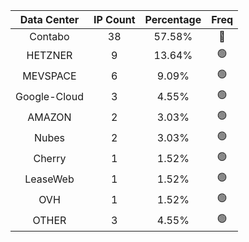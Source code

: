 | Data Center | IP Count | Percentage | Freq |
|:------------:|:--------:|:-----------:|:-----:|
| Contabo | 38 | 57.58% | 🔴 |
| HETZNER | 9 | 13.64% | 🟢 |
| MEVSPACE | 6 | 9.09% | 🟢 |
| Google-Cloud | 3 | 4.55% | 🟢 |
| AMAZON | 2 | 3.03% | 🟢 |
| Nubes | 2 | 3.03% | 🟢 |
| Cherry | 1 | 1.52% | 🟢 |
| LeaseWeb | 1 | 1.52% | 🟢 |
| OVH | 1 | 1.52% | 🟢 |
| OTHER | 3 | 4.55% | 🟢 |